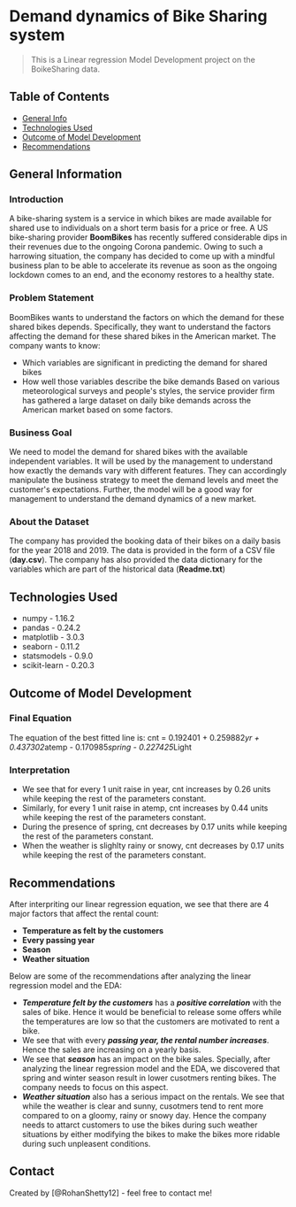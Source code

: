 # Demand dynamics of Bike Sharing system
> This is a Linear regression Model Development project on the BoikeSharing data.

## Table of Contents
* [General Info](#general-information)
* [Technologies Used](#technologies-used)
* [Outcome of Model Development](#Outcome)
* [Recommendations](#Recommendations)


<!-- You can include any other section that is pertinent to your problem -->

## General Information
### Introduction
A bike-sharing system is a service in which bikes are made available for shared use to individuals on a short term basis for a price or free.
A US bike-sharing provider **BoomBikes** has recently suffered considerable dips in their revenues due to the ongoing Corona pandemic. Owing to such a harrowing situation, the company has decided to come up with a mindful business plan to be able to accelerate its revenue as soon as the ongoing lockdown comes to an end, and the economy restores to a healthy state. 

### Problem Statement
BoomBikes wants to understand the factors on which the demand for these shared bikes depends. Specifically, they want to understand the factors affecting the demand for these shared bikes in the American market. The company wants to know:
- Which variables are significant in predicting the demand for shared bikes
- How well those variables describe the bike demands
Based on various meteorological surveys and people's styles, the service provider firm has gathered a large dataset on daily bike demands across the American market based on some factors. 

### Business Goal
We need to model the demand for shared bikes with the available independent variables. It will be used by the management to understand how exactly the demands vary with different features. They can accordingly manipulate the business strategy to meet the demand levels and meet the customer's expectations. Further, the model will be a good way for management to understand the demand dynamics of a new market. 

### About the Dataset
The company has provided the booking data of their bikes on a daily basis for the year 2018 and 2019. The data is provided in the form of a CSV file (**day.csv**). The company has also provided the data dictionary for the variables which are part of the historical data (**Readme.txt**) 


## Technologies Used
- numpy - 1.16.2
- pandas - 0.24.2
- matplotlib - 3.0.3
- seaborn - 0.11.2
- statsmodels - 0.9.0
- scikit-learn - 0.20.3

## Outcome of Model Development
### Final Equation
The equation of the best fitted line is:
cnt = 0.192401 + 0.259882*yr + 0.437302*atemp - 0.170985*spring - 0.227425*Light

### Interpretation
- We see that for every 1 unit raise in year, cnt increases by 0.26 units while keeping the rest of the parameters constant.
- Similarly, for every 1 unit raise in atemp, cnt increases by 0.44 units while keeping the rest of the parameters constant.
- During the presence of spring, cnt decreases by 0.17 units while keeping the rest of the parameters constant.
- When the weather is slighlty rainy or snowy, cnt decreases by 0.17 units while keeping the rest of the parameters constant.


## Recommendations
After interpriting our linear regression equation, we see that there are 4 major factors that affect the rental count:
- **Temperature as felt by the customers**
- **Every passing year**
- **Season**
- **Weather situation**

Below are some of the recommendations after analyzing the linear regression model and the EDA:
- ***Temperature felt by the customers*** has a ***positive correlation*** with the sales of bike. Hence it would be beneficial to release some offers while the temperatures are low so that the customers are motivated to rent a bike.
- We see that with every ***passing year, the rental number increases***. Hence the sales are increasing on a yearly basis.
- We see that ***season*** has an impact on the bike sales. Specially, after analyzing the linear regression model and the EDA, we discovered that spring and winter season result in lower cusotmers renting bikes. The company needs to focus on this aspect.
- ***Weather situation*** also has a serious impact on the rentals. We see that while the weather is clear and sunny, cusotmers tend to rent more compared to on a gloomy, rainy or snowy day. Hence the company needs to attarct customers to use the bikes during such weather situations by either modifying the bikes to make the bikes more ridable during such unpleasent conditions.


## Contact
Created by [@RohanShetty12] - feel free to contact me!
